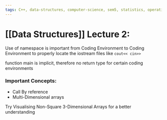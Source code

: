 ```yaml
---
tags: C++, data-structures, computer-science, sem5, statistics, operations-research, mathematics
---
```

# [[Data Structures]] Lecture 2:

Use of namespace is important from Coding Environment to Coding Environment to properly locate the iostream files like `cout<< cin>>`

function main is implicit, therefore no return type for certain coding environments
### Important Concepts:
- Call By reference
- Multi-Dimensional arrays

Try Visualising Non-Square 3-Dimensional Arrays for a better understanding 